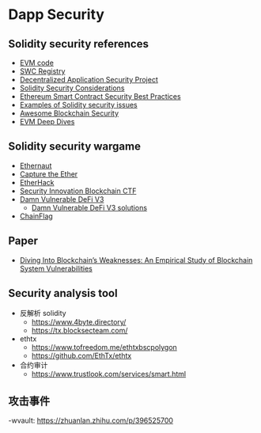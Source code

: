 # Dapp Security

## Solidity security references

- [EVM code](https://blog.trustlook.com/understand-evm-bytecode-part-1/)
- [SWC Registry](https://swcregistry.io/)
- [Decentralized Application Security Project](https://www.dasp.co/)
- [Solidity Security Considerations](https://docs.soliditylang.org/en/latest/security-considerations.html)
- [Ethereum Smart Contract Security Best Practices](https://consensys.github.io/smart-contract-best-practices/)
- [Examples of Solidity security issues](https://github.com/crytic/not-so-smart-contracts)
- [Awesome Blockchain Security](https://github.com/xxxeyJ/Awesome-Blockchain-Security)
- [EVM Deep Dives](https://noxx.substack.com/p/evm-deep-dives-the-path-to-shadowy?s=r)

## Solidity security wargame

- [Ethernaut](https://ethernaut.openzeppelin.com/)
- [Capture the Ether](https://capturetheether.com/challenges/)
- [EtherHack](https://etherhack.positive.com/#/)
- [Security Innovation Blockchain CTF](https://blockchain-ctf.securityinnovation.com/)
- [Damn Vulnerable DeFi V3](https://www.damnvulnerabledefi.xyz/)
  - [Damn Vulnerable DeFi V3 solutions](https://github.com/BlueAlder/damn-vulnerable-defi)
- [ChainFlag](https://chainflag.org/)

## Paper

- [Diving Into Blockchain’s Weaknesses:
  An Empirical Study of Blockchain System Vulnerabilities](https://arxiv.org/pdf/2110.12162.pdf)

## Security analysis tool

- 反解析 solidity
  - <https://www.4byte.directory/>
  - <https://tx.blocksecteam.com/>
- ethtx
  - <https://www.tofreedom.me/ethtxbscpolygon>
  - <https://github.com/EthTx/ethtx>
- 合约审计
  - <https://www.trustlook.com/services/smart.html>

## 攻击事件

-wvault: <https://zhuanlan.zhihu.com/p/396525700>
